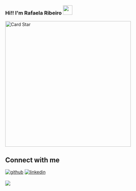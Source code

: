 ### Hi!! I'm Rafaela Ribeiro <img src="https://raw.githubusercontent.com/iampavangandhi/iampavangandhi/master/gifs/Hi.gif" width="30px"></h2>


<a href="https://github.com/rafaelaribe1ro"><img src="https://github-readme-stats.vercel.app/api/top-langs/?username=rafaelaribe1ro&hide=html&layout=compact&theme=dracula" alt="Card Star" align="center" width="400px" min-width="300px"></a>

## Connect with me  
<div align="left">
<a href="https://github.com/RafaelaRibe1ro" target="_blank"><img src=https://img.shields.io/badge/github-%2324292e.svg?&style=for-the-badge&logoColor=white alt=github style="margin-bottom: 5px;" /></a>
<a href="https://www.linkedin.com/in/rafaela-ribeiro-5422061a5/" target="_blank"><img src=https://img.shields.io/badge/linkedin-%231E77B5.svg?&style=for-the-badge&logoColor=white alt=linkedin style="margin-bottom: 5px;" /></a>
<a href="mailto:rafaela.o.ribeiro@hotmail.com">
  <p align="left">
<img src="https://img.shields.io/badge/-Outlook-blue?style=for-the-badge&labelColor=blue&logo=microsoft-outlook&logoColor=white&link=rafaela.o.ribeiro@hotmail.com alt=Outlook style="margin-bottom: 5px;"/></a>

   
</div>
   
